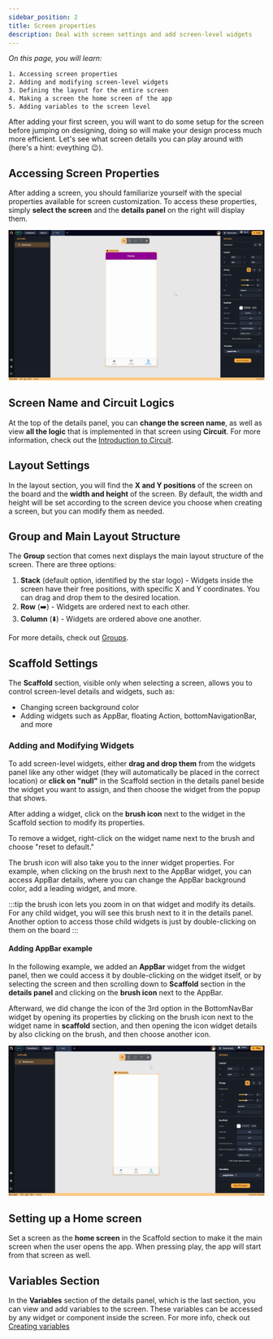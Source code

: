 ```yaml
---
sidebar_position: 2
title: Screen properties
description: Deal with screen settings and add screen-level widgets
---
```


*On this page, you will learn:*
```
1. Accessing screen properties
2. Adding and modifying screen-level widgets
3. Defining the layout for the entire screen
4. Making a screen the home screen of the app
5. Adding variables to the screen level
```


After adding your first screen, you will want to do some setup for the screen before jumping on designing, doing so will make your design process much more efficient. Let's see what screen details you can play around with (here's a hint: eveything 😉).


## Accessing Screen Properties

After adding a screen, you should familiarize yourself with the special properties available for screen customization. To access these properties, simply **select the screen** and the **details panel** on the right will display them.

![](./img/screen_properties.png)


## Screen Name and Circuit Logics

At the top of the details panel, you can **change the screen name**, as well as view **all the logic** that is implemented in that screen using **Circuit**. For more information, check out the [Introduction to Circuit](../../circuit/circuit_intro.md).

## Layout Settings

In the layout section, you will find the **X and Y positions** of the screen on the board and the **width and height** of the screen. By default, the width and height will be set according to the screen device you choose when creating a screen, but you can modify them as needed.

## Group and Main Layout Structure

The **Group** section that comes next displays the main layout structure of the screen. There are three options:

1.  **Stack** (default option, identified by the star logo) - Widgets inside the screen have their free positions, with specific X and Y coordinates. You can drag and drop them to the desired location.
2.  **Row** (➡️) - Widgets are ordered next to each other.
3.  **Column** (⬇️) - Widgets are ordered above one another.

For more details, check out [Groups](../layout/groups.md).

## Scaffold Settings

The **Scaffold** section, visible only when selecting a screen, allows you to control screen-level details and widgets, such as:

-   Changing screen background color
-   Adding widgets such as AppBar, floating Action, bottomNavigationBar, and more

### Adding and Modifying Widgets

To add screen-level widgets, either **drag and drop them** from the widgets panel like any other widget (they will automatically be placed in the correct location) or **click on "null"** in the Scaffold section in the details panel beside the widget you want to assign, and then choose the widget from the popup that shows.

After adding a widget, click on the **brush icon** next to the widget in the Scaffold section to modify its properties.

To remove a widget, right-click on the widget name next to the brush and choose "reset to default."

The brush icon will also take you to the inner widget properties. For example, when clicking on the brush next to the AppBar widget, you can access AppBar details, where you can change the AppBar background color, add a leading widget, and more.

:::tip
the brush icon lets you zoom in on that widget and modify its details. For any child widget, you will see this brush next to it in the details panel. Another option to access those child widgets is just by double-clicking on them on the board 
:::

#### Adding AppBar example

In the following example, we added an **AppBar** widget from the widget panel, then we could access it by double-clicking on the widget itself, or by selecting the screen and then scrolling down to **Scaffold** section in the **details panel** and clicking on the **brush icon** next to the AppBar.

Afterward, we did change the icon of the 3rd option in the BottomNavBar widget by opening its properties by clicking on the brush icon next to the widget name in **scaffold** section, and then opening the icon widget details by also clicking on the brush, and then choose another icon.   

![](./img/add_appbar.gif)


## Setting up a Home screen

Set a screen as the **home screen** in the Scaffold section to make it the main screen when the user opens the app. When pressing play, the app will start from that screen as well.

## Variables Section

In the **Variables** section of the details panel, which is the last section, you can view and add variables to the screen. These variables can be accessed by any widget or component inside the screen. For more info, check out [Creating variables](../../variables/create_variables.md)

